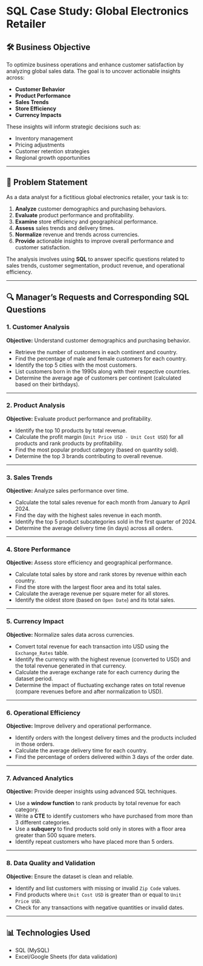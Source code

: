 # SQL Case Study: Global Electronics Retailer 

## 🛠️ **Business Objective**
To optimize business operations and enhance customer satisfaction by analyzing global sales data. The goal is to uncover actionable insights across:
- **Customer Behavior**
- **Product Performance**
- **Sales Trends**
- **Store Efficiency**
- **Currency Impacts**

These insights will inform strategic decisions such as:
- Inventory management
- Pricing adjustments
- Customer retention strategies
- Regional growth opportunities

---

## 📝 **Problem Statement**
As a data analyst for a fictitious global electronics retailer, your task is to:

1. **Analyze** customer demographics and purchasing behaviors.
2. **Evaluate** product performance and profitability.
3. **Examine** store efficiency and geographical performance.
4. **Assess** sales trends and delivery times.
5. **Normalize** revenue and trends across currencies.
6. **Provide** actionable insights to improve overall performance and customer satisfaction.

The analysis involves using **SQL** to answer specific questions related to sales trends, customer segmentation, product revenue, and operational efficiency.

---

## 🔍 **Manager’s Requests and Corresponding SQL Questions**

### 1. **Customer Analysis**
**Objective:** Understand customer demographics and purchasing behavior.
- Retrieve the number of customers in each continent and country.
- Find the percentage of male and female customers for each country.
- Identify the top 5 cities with the most customers.
- List customers born in the 1990s along with their respective countries.
- Determine the average age of customers per continent (calculated based on their birthdays).

---

### 2. **Product Analysis**
**Objective:** Evaluate product performance and profitability.
- Identify the top 10 products by total revenue.
- Calculate the profit margin (`Unit Price USD - Unit Cost USD`) for all products and rank products by profitability.
- Find the most popular product category (based on quantity sold).
- Determine the top 3 brands contributing to overall revenue.

---

### 3. **Sales Trends**
**Objective:** Analyze sales performance over time.
- Calculate the total sales revenue for each month from January to April 2024.
- Find the day with the highest sales revenue in each month.
- Identify the top 5 product subcategories sold in the first quarter of 2024.
- Determine the average delivery time (in days) across all orders.

---

### 4. **Store Performance**
**Objective:** Assess store efficiency and geographical performance.
- Calculate total sales by store and rank stores by revenue within each country.
- Find the store with the largest floor area and its total sales.
- Calculate the average revenue per square meter for all stores.
- Identify the oldest store (based on `Open Date`) and its total sales.

---

### 5. **Currency Impact**
**Objective:** Normalize sales data across currencies.
- Convert total revenue for each transaction into USD using the `Exchange_Rates` table.
- Identify the currency with the highest revenue (converted to USD) and the total revenue generated in that currency.
- Calculate the average exchange rate for each currency during the dataset period.
- Determine the impact of fluctuating exchange rates on total revenue (compare revenues before and after normalization to USD).

---

### 6. **Operational Efficiency**
**Objective:** Improve delivery and operational performance.
- Identify orders with the longest delivery times and the products included in those orders.
- Calculate the average delivery time for each country.
- Find the percentage of orders delivered within 3 days of the order date.

---

### 7. **Advanced Analytics**
**Objective:** Provide deeper insights using advanced SQL techniques.
- Use a **window function** to rank products by total revenue for each category.
- Write a **CTE** to identify customers who have purchased from more than 3 different categories.
- Use a **subquery** to find products sold only in stores with a floor area greater than 500 square meters.
- Identify repeat customers who have placed more than 5 orders.

---

### 8. **Data Quality and Validation**
**Objective:** Ensure the dataset is clean and reliable.
- Identify and list customers with missing or invalid `Zip Code` values.
- Find products where `Unit Cost USD` is greater than or equal to `Unit Price USD`.
- Check for any transactions with negative quantities or invalid dates.

---



## 📊 Technologies Used
- SQL (MySQL)
- Excel/Google Sheets (for data validation)
